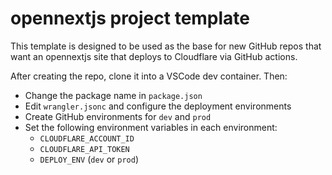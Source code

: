 # opennextjs project template

This template is designed to be used as the base for new GitHub repos that want an opennextjs site that deploys to Cloudflare via GitHub actions.

After creating the repo, clone it into a VSCode dev container. Then:

- Change the package name in `package.json`
- Edit `wrangler.jsonc` and configure the deployment environments
- Create GitHub environments for `dev` and `prod`
- Set the following environment variables in each environment:
  - `CLOUDFLARE_ACCOUNT_ID`
  - `CLOUDFLARE_API_TOKEN`
  - `DEPLOY_ENV` (`dev` or `prod`)
